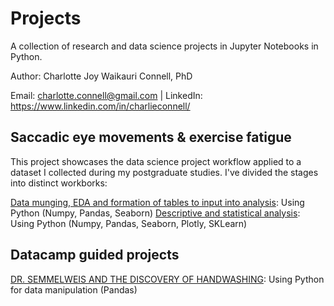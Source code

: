 # Projects
A collection of research and data science projects in Jupyter Notebooks in Python.

Author: Charlotte Joy Waikauri Connell, PhD

Email: charlotte.connell@gmail.com | LinkedIn: https://www.linkedin.com/in/charlieconnell/

## Saccadic eye movements & exercise fatigue
This project showcases the data science project workflow applied to a dataset I collected during my postgraduate studies. I've divided the stages into distinct workborks:

[Data munging, EDA and formation of tables to input into analysis](https://github.com/charlieconnell/Projects/blob/master/saccades_munging%26eda.ipynb): Using Python (Numpy, Pandas, Seaborn)
[Descriptive and statistical analysis](https://github.com/charlieconnell/Projects/blob/master/saccades_munging%26eda.ipynb): Using Python (Numpy, Pandas, Seaborn, Plotly, SKLearn)

## Datacamp guided projects
[DR. SEMMELWEIS AND THE DISCOVERY OF HANDWASHING](https://github.com/charlieconnell/Projects/blob/master/DC_handwash-project.ipynb): Using Python for data manipulation (Pandas)


